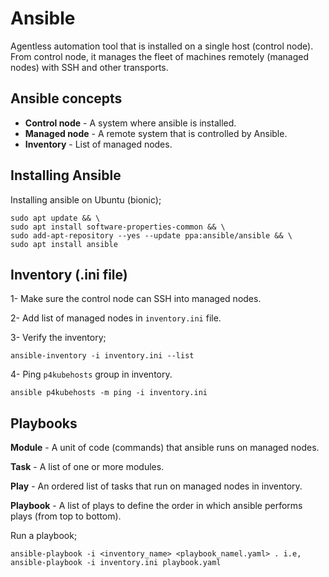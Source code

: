 # Ansible

Agentless automation tool that is installed on a single host (control node). From control node, it manages the fleet of machines remotely (managed nodes) with SSH and other transports.

## Ansible concepts
- **Control node** - A system where ansible is installed.
- **Managed node** - A remote system that is controlled by Ansible.
- **Inventory** - List of managed nodes.

## Installing Ansible
Installing ansible on Ubuntu (bionic);
```
sudo apt update && \
sudo apt install software-properties-common && \
sudo add-apt-repository --yes --update ppa:ansible/ansible && \
sudo apt install ansible
```

## Inventory (.ini file)

1- Make sure the control node can SSH into managed nodes.

2- Add list of managed nodes in `inventory.ini` file.

3- Verify the inventory;
```
ansible-inventory -i inventory.ini --list
```

4- Ping `p4kubehosts` group in inventory.
```
ansible p4kubehosts -m ping -i inventory.ini
```

## Playbooks
**Module** - A unit of code (commands) that ansible runs on managed nodes.

**Task** - A list of one or more modules.

**Play** - An ordered list of tasks that run on managed nodes in inventory.

**Playbook** - A list of plays to define the order in which ansible performs plays (from top to bottom).

Run a playbook;
```
ansible-playbook -i <inventory_name> <playbook_namel.yaml> . i.e, 
ansible-playbook -i inventory.ini playbook.yaml
```